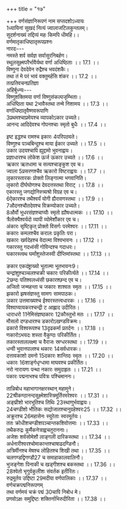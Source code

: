+++
title = "१७"

+++
वर्णसंज्ञानिरूपणं नाम सप्तदशोऽध्यायः  
1ध्यायिनां सुखदं नित्यं ज्वालाजटिलकुन्तलम्।  
सुदर्शनाख्यं तद्दिव्यं महः किमपि धीमहि।।  
वर्णमातृकाधिष्ठातृरूपप्रश्नः  
नारदः---  
नमस्ते शर्व सर्वज्ञ सर्वासुरनिबर्हण।  
स्थूलसूक्ष्मपरैर्भावैर्यथा वर्णा अधिष्ठिताः ।। 17.1 ।।  
विष्णुना देवदेवेन रुद्रैश्च भवदंशकैः।  
तथा तं मे परं भावं वक्तुमर्हसि शंकर ।। 17.2 ।।  
तत्प्रतिवचनप्रतिज्ञा  
अहिर्बुध्न्यः---  
विष्णुशक्तिमया वर्णा विष्णुसंकल्पजृम्भिताः।  
अधिष्ठिता यथा 2भावैस्तथा तन्मे निशामय ।। 17.3 ।।  
वर्णाधिष्ठातृवैष्णवरूपाणि  
3प्रथमश्चाप्रमेयश्च व्यापकोऽकार उच्यते।  
आनन्द आदिदेवश्च गोपनश्चाः स्मृतो बुधैः ।। 17.4 ।।  

[^1]: D omits this verse  

[^2]: भावैस्तन्मे निगदतः श्रृणु A B C E F J  

[^3]: अप्रमेयः प्रथमश्च D  
  
  
इष्ट इद्धश्च रामश्च इकारः 4परिपठ्यते।  
विष्णुश्च पञ्चबिन्दुश्च माया ईकार उच्यते ।। 17.5 ।।  
उकार उदयश्चापि ह्युद्दामो भुवनाह्वयः।  
प्रज्ञाधारश्च लोकेश ऊर्ज ऊकार उच्यते ।। 17.6 ।।  
ऋकार ऋतधामा च सत्यश्चाङ्कुश एव च।  
ज्वाला 5प्रसरणश्चैव ऋकारो विष्टराह्वयः ।। 17.7 ।।  
लृकारस्तारकः प्रोक्तो लिङ्गात्मा भगवानिति।  
लृकारो दीर्घघोणश्च देवदत्तस्तथा विराट् ।। 17.8 ।।  
एकारस्तु जगद्योनिस्त्र्यश्रो विग्रह एव च।  
6ऐकारश्च तथैश्वर्यं योगी ह्यैरावणस्तथा ।। 17.9 ।।  
7औदनश्चौतदेवश्च विक्रम्योकार उच्यते।  
8और्वो भूधरसंज्ञश्चाप्यौः स्मृतो ह्यौषधात्मकः ।। 17.10 ।।  
त्रैलोक्यैश्वर्यदो व्यापी व्योमेशौंकार एव च।  
अंकारः सृष्टिकृत् प्रोक्तो विसर्गः परमेश्वरः ।। 17.11 ।।  
ककारः कमलश्चैव करालः प्रकृतिः परा।  
खकारः खर्वदेहश्च वेदात्मा विश्वभावनः ।। 17.12 ।।  
गकारस्तु गदध्वंसी गोविन्दश्च गदाधरः।  
घकारस्त्वथ घर्मांशुस्तेजस्वी दीप्तिमांस्तथा ।। 17.13 ।।  

[^4]: परिकीर्त्यते D E F J  

[^5]: प्रसारणश्चैव D  

[^6]: ऐश्वर्यं योगधाता च ऐः स त्वैरावणः स्मृतः A B C E F J  

[^7]: ओकार ओतदेहश्च ओदनश्चाय विक्रमी A B C E F J  

[^8]: और्वोऽथ भूधराख्यश्च औः स्मृतो ह्यौषधात्मकः A B C E F J  
  
ङकार एकदंष्ट्राख्यो भूतात्मा भूतभावनः9।  
चन्द्रांशुश्चञ्चलश्चक्री चकारः परिकीर्त्यते ।। 17.14 ।।  
2छन्दः पतिश्वलध्वंसी छकारश्छन्द एव च।  
अजितो जन्महन्ता च जकारः शाश्वतः स्मृतः ।। 17.15 ।।  
झकारो झषसंज्ञस्तु सामगः सामपाठकः।  
ञकार उत्तमाख्यश्च ईश्वरस्तत्त्वधारकः ।। 17.16 ।।  
विश्वाप्यायकरश्चन्द्री ट आह्लाद उदीरितः।  
धाराधरो 11नेमिसंज्ञष्ठकारः 12कौस्तुभो मतः ।। 17.17 ।।  
मौसलो दण्डधारश्च डकारोऽखण्डविक्रमः।  
ढकारो विश्वरूपश्च 13दृढकर्मा प्रतर्दनः ।। 17.18 ।।  
णकारोऽभयदः शस्ता वैकुण्ठः परिकीर्तितः।  
तकारस्ताललक्ष्मा च वैराजः स्रग्धरस्तथा ।। 17.19 ।।  
धन्वी भुवानपालश्च थकारः 14सर्वधारकः।  
दत्तावकाशो दमनो 15दकारः शान्तिदः स्मृतः ।। 17.20 ।।  
धकारः 16शार्ङ्गधृग्धामा माघवश्च प्रकीर्तितः।  
नरो नारायणः पन्था नकारः समुदाहृतः ।। 17.21 ।।  
पकारः पद्मनाभश्च पवित्रः पश्चिमाननः।  

[^9]: वाहनः A J  

[^10]: छन्दः प्रतिच्छल A B C  

[^11]: निमिसंज्ञः D  

[^12]: कौस्तुभस्तथा D  

[^13]: वृषकर्मा D  

[^14]: सर्वरोधकः D  

[^15]: दत्तात्रेय इति स्मृत D  

[^16]: शार्ङ्गधृग्धर्ता D J  
फकारः फुल्लनयनो लाङ्गली श्वेतसंज्ञितः17 ।। 17.22 ।।  
बकारो वामनो ह्रस्वः पूर्णाङ्गः स च कथ्यते।  
भल्लातको भकारश्च ज्ञेयः सिद्धिप्रदो ध्रुवः ।। 17.23 ।।  
मकारो मर्दनः कालः प्रधानः परिपठ्यते।  
चतुर्गतिर्यकारश्च सुसूक्ष्मः शङ्ख उच्यते ।। 17.24 ।।  
अशेषभुवनाधारो रोऽनलः कालपावकः।  
लकारो विबुधाख्यश्च 18धरेशः पुरुषेश्वरः ।। 17.25 ।।  
वराहश्चामृताधारो वकारो वरुणः स्मृतः।  
शकारः शंकरः शान्तः पुण्कडरीकः प्रकीर्तितः ।। 17.26 ।।  
19नृसिंहश्चाग्रिरूपश्च षकारो भास्करस्तथा।  
सकारस्त्वमृतस्तृप्तिः सोमश्च परिकीर्तितः।। 17.27 ।।  
सूर्यो हकारः प्राणस्तु परमात्मा प्रकीर्तितः।  
अनन्तेशः क्षकारस्तु वर्गान्तो गरुडः स्मृतः ।। 17.28 ।।  
21बिन्दुः संहार इत्युक्तो विसर्गः सृष्टिरुच्यते।  
विष्णुशक्तिमया एते स्थूलसूक्ष्मपरात्मकाः ।। 17.29 ।।  
अप्रमेयादयो भावाः शतं सार्धमुदीरिताः।  
वर्णाधिष्ठातृरौद्ररूपाणि  
वर्णास्तेऽधिष्ठिता यैस्तैर्मदंशे रुद्रसंज्ञितैः ।। 17.30 ।।  

[^17]: संज्ञकः D  

[^18]: परेशः D  

[^19]: D omits this verse  

[^20]: हः प्राणः परमात्मा च दिव्यः सूर्य इतीरितः A B C; हकारः परमात्मा च दिव्यः सूर्य उदीरितः E F J  

[^21]: D omits this line  
  
  
तान्निबोध महाभागानक्षरस्थान् महामुने।  
22श्रीकण्ठानन्दसूक्ष्मेशास्त्रिमूर्तिरमरेश्वरः ।। 17.31 ।।  
अङ्घ्रीशो भारभूतिश्च तिथिः 23स्थाणुर्भवाह्वयः।  
24चण्डीशो भौतिकः सद्योजातश्चानुग्रहेश्वरः25 ।। 17.32 ।।  
अक्रूरश्च 26महासेनः स्युरेताः स्वरमूर्तयः।  
ततः क्रोधीशचण्डीशपञ्चान्तकशिवोत्तमाः ।। 17.33 ।।  
तथैकरुद्रः कूर्मैकनेत्राह्वचतुराननाः।  
अजेशः शर्वसोमेशौ लाङ्गली दारिकस्तथा ।। 17.34 ।।  
अर्धनारीश्वरश्चोमाकान्तश्चाषाढदण्डिनौ।  
अत्रिर्मीनश्च मेषश्च लोहितश्च शिखी तथा ।। 17.35 ।।  
चलगण्डद्विगण्डौ27 च समाहाकालवालिनौ।  
भुजङ्गेशः पिनाकी च खड्गीशश्च बकस्तथा ।। 17.36 ।।  
28श्वेतो भृगुर्वकुलीशः संवर्तक इतीरितः।  
रुद्रमूर्तय उद्दिष्टा 29मदीया वर्णपालिकाः ।। 17.37 ।।  
वर्णचक्रपद्मनिरूपणम्  
तथा वर्णमयं चक्रं पद्मं 30चापि निबोध मे।  
प्रणवोऽक्षः समुद्दिष्टः शक्तिर्नाभिरुदीरिता ।। 17.38 ।।  

[^22]: श्रीकण्ठानन्तसूक्ष्माश्च D J  

[^23]: स्थाणुर्हराह्वयः D  

[^24]: झण्टीशो D E F J  

[^25]: अहंग्रहेश्वरः B C  

[^26]: महासौम्यः D  

[^27]: द्विरण्डौ D E F J  

[^28]: श्वेतो भृगुर्लकुलीशः संवर्तक इतीदृशाः D  

[^29]: मदीया इत्यादिकं समुद्दिष्टः इत्यन्तं नास्ति B C  

[^30]: च विनिबोध A  
अकचाष्टतपाश्चैव सवर्ग्या अपरद्धतिः।  
यादयो नेमिरुद्दिष्टा गरुडः प्रधिरुच्यते ।। 17.39 ।।  
प्रणवः कर्णिका प्रोक्ता शक्तिः केसरपद्धतिः।  
स्वरद्विरष्टकं 31वर्गा अन्तःस्था ऊष्मभिः सह ।। 17.40 ।।  
पत्राष्टकमिदं प्रोक्तं गरुडो दीप्तिरुच्यते।  
इति चक्राब्जमध्यस्था मातृकावर्णमालिनी ।। 17.41 ।।  
मन्त्रयोनिर्महादेवी32 वैष्णवी षड्गुणात्मिका।  
वर्णमातृकात्मकवैष्णवशक्तिस्वरूपवर्णनम्  
आदिवर्णप्रक्लृप्ताङ्गा 33वर्गाभरणभूषिता ।। 17.42 ।।  
पद्मगर्भप्रतीकाशा शङ्खपङ्कजधारिणी।  
प्रणवेनाथ शक्त्या च श्रिया संक्लृप्तदेहिका34 ।। 17.43 ।।  
स्वरसंपूर्णवदना कचक्लृप्तकरद्वया।  
टतक्लृप्तपदद्वन्द्वा पादिक्लृप्तोदरा शुभा ।। 17.44 ।।  
यरप्राणोष्मका देवी लकारवरहारिणी।  
35वकारकाञ्चीसुभगा शषकुण्डलधारिणी ।। 17.45 ।।  
सहृत्का हान्तरात्मा च क्षप्रभा वर्णमालिनी।  
पाशाङ्कुशकराग्रा च वाणी ध्येया विपश्चिता ।। 17.46 ।।  
प्रथमं वैष्णवशक्त्याराधनम्  
वक्ष्यमाणेन मन्त्रेण पुरैवाराधयेद्गिरम्।  

[^31]: वर्णा D  

[^32]: महाशक्तिः A D  

[^33]: वर्णाभरण All MSS  

[^34]: देहया B C  

[^35]: वकारकटिसूत्रा तु शषौ वै कुण्डलं भवेतन् B C J  
ततो मन्त्रोद्धारः  
36लब्धानुज्ञस्ततो देव्या गुरुपङ्क्तिं समर्च्य च ।। 17.47 ।।  
गणेशमभिपूज्याथ मन्त्रानिष्टान् समुद्धरेत्।  
वैष्णवरूपैरेव वैष्णवमन्त्रोद्धरणम्  
अप्रमेयादिभिर्भावैर्वैष्णवानुद्धरेत् सुधीः ।। 17.48 ।।  
रौद्रमन्त्राणां रौद्ररूपैरुद्धरणम्; शक्तिमन्त्राणां शक्तिरूपैः  
रौद्रान् रुद्रैस्ततः शाक्तान् 37भारत्यंशैः समुद्धरेत्।  
यद्यपि व्यापका मन्त्रा नित्यं सिद्धा महामुने ।। 17.49 ।।  
स्युः शक्तिशालिनो मन्त्रा एवं सृष्टिविचिन्तनात्।  
उक्तक्रमोल्लङ्घने प्रत्यवायः  
उज्झित्वोक्तक्रमं यो हि मन्दात्मा मन्त्रमुद्धरेत् ।। 17.50 ।।  
भवन्ति शापदा मन्त्रास्तस्य शास्त्रातिवर्तिनः।  
अनुल्लङ्घनेऽभ्युदयः  
अनुज्झित्वा क्रमं सर्वं यः सुधीर्मन्त्रमुद्धरेत्।  
तस्याध्ययनमात्रेण मन्त्रः सिद्धिं प्रयच्छति ।। 17.51 ।।  
इति श्रीपाञ्चरात्रे तन्त्ररहस्ये अहिर्बुध्न्यसंहितायां वर्णसंज्ञानिरूपणं नाम सप्तदशोऽध्यायः  
आदितः श्लोकाः 1055  

[^36]:  लब्ध्वानुज्ञां ततो D.  

[^37]:  भारत्यङ्गैः D E F